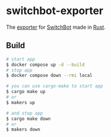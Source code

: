 # switchbot-exporter

The [exporter](https://github.com/prometheus/node_exporter) for [SwitchBot](https://www.switchbot.jp/) made in [Rust](https://www.rust-lang.org/).

## Build

```sh
# start app
$ docker compose up -d --build
# stop app
$ docker compose down --rmi local

# you can use cargo-make to start app
$ cargo make up
# or
$ makers up

# and stop app
$ cargo make down
# or
$ makers down
```
